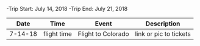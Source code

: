 -Trip Start: July 14, 2018
-Trip End: July 21, 2018

|Date|Time|Event|Description|
|----|----|-----|-----------|
|7-14-18|flight time|Flight to Colorado|link or pic to tickets|
